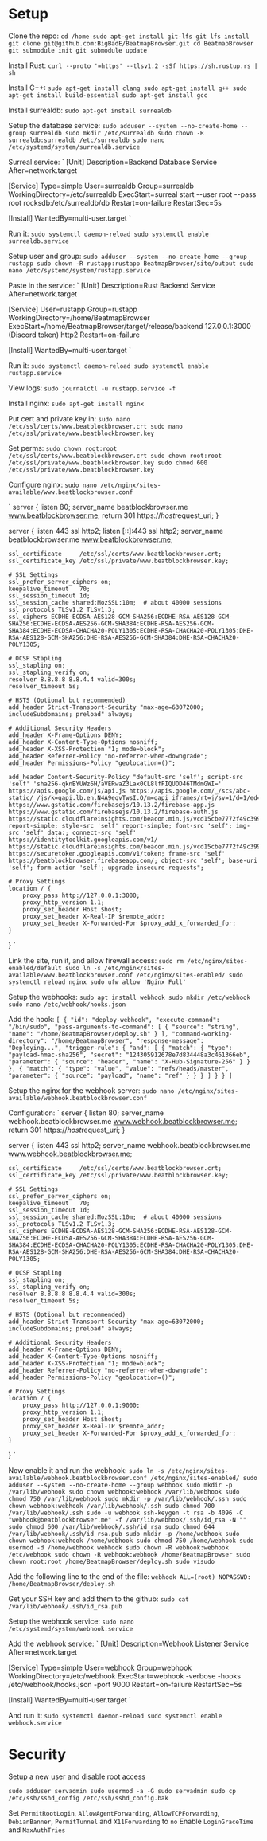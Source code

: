 # Setup

Clone the repo:
`
cd /home
sudo apt-get install git-lfs
git lfs install
git clone git@github.com:BigBadE/BeatmapBrowser.git
cd BeatmapBrowser
git submodule init
git submodule update
`

Install Rust: 
`curl --proto '=https' --tlsv1.2 -sSf https://sh.rustup.rs | sh`

Install C++:
`
sudo apt-get install clang
sudo apt-get install g++
sudo apt-get install build-essential
sudo apt-get install gcc
`

Install surrealdb:
`
sudo apt-get install surrealdb
`

Setup the database service:
`
sudo adduser --system --no-create-home --group surrealdb
sudo mkdir /etc/surrealdb
sudo chown -R surrealdb:surrealdb /etc/surrealdb
sudo nano /etc/systemd/system/surrealdb.service
`

Surreal service:
`
[Unit]
Description=Backend Database Service
After=network.target

[Service]
Type=simple
User=surrealdb
Group=surrealdb
WorkingDirectory=/etc/surrealdb
ExecStart=surreal start --user root --pass root rocksdb:/etc/surrealdb/db
Restart=on-failure
RestartSec=5s

[Install]
WantedBy=multi-user.target
`

Run it:
`
sudo systemctl daemon-reload
sudo systemctl enable surrealdb.service
`

Setup user and group:
`
sudo adduser --system --no-create-home --group rustapp
sudo chown -R rustapp:rustapp BeatmapBrowser/site/output
sudo nano /etc/systemd/system/rustapp.service
`

Paste in the service:
`
[Unit]
Description=Rust Backend Service
After=network.target

[Service]
User=rustapp
Group=rustapp
WorkingDirectory=/home/BeatmapBrowser
ExecStart=/home/BeatmapBrowser/target/release/backend 127.0.0.1:3000 (Discord token) http2
Restart=on-failure

[Install]
WantedBy=multi-user.target
`

Run it:
`
sudo systemctl daemon-reload
sudo systemctl enable rustapp.service
`

View logs:
`
sudo journalctl -u rustapp.service -f
`

Install nginx:
`
sudo apt-get install nginx
`

Put cert and private key in:
`
sudo nano /etc/ssl/certs/www.beatblockbrowser.crt
sudo nano /etc/ssl/private/www.beatblockbrowser.key
`

Set perms:
`
sudo chown root:root /etc/ssl/certs/www.beatblockbrowser.crt
sudo chown root:root /etc/ssl/private/www.beatblockbrowser.key
sudo chmod 600 /etc/ssl/private/www.beatblockbrowser.key
`

Configure nginx:
`
sudo nano /etc/nginx/sites-available/www.beatblockbrowser.conf
`

`
server { listen 80; server_name beatblockbrowser.me www.beatblockbrowser.me; return 301
https://$host$request_uri;
}

server {
listen 443 ssl http2;
listen [::]:443 ssl http2;
server_name beatblockbrowser.me www.beatblockbrowser.me;

    ssl_certificate     /etc/ssl/certs/www.beatblockbrowser.crt;
    ssl_certificate_key /etc/ssl/private/www.beatblockbrowser.key;

    # SSL Settings
    ssl_prefer_server_ciphers on;
    keepalive_timeout   70;
    ssl_session_timeout 1d;
    ssl_session_cache shared:MozSSL:10m;  # about 40000 sessions
    ssl_protocols TLSv1.2 TLSv1.3;
    ssl_ciphers ECDHE-ECDSA-AES128-GCM-SHA256:ECDHE-RSA-AES128-GCM-SHA256:ECDHE-ECDSA-AES256-GCM-SHA384:ECDHE-RSA-AES256-GCM-SHA384:ECDHE-ECDSA-CHACHA20-POLY1305:ECDHE-RSA-CHACHA20-POLY1305:DHE-RSA-AES128-GCM-SHA256:DHE-RSA-AES256-GCM-SHA384:DHE-RSA-CHACHA20-POLY1305;
    
    # OCSP Stapling
    ssl_stapling on;
    ssl_stapling_verify on;
    resolver 8.8.8.8 8.8.4.4 valid=300s;
    resolver_timeout 5s;

    # HSTS (Optional but recommended)
    add_header Strict-Transport-Security "max-age=63072000; includeSubdomains; preload" always;

    # Additional Security Headers
    add_header X-Frame-Options DENY;
    add_header X-Content-Type-Options nosniff;
    add_header X-XSS-Protection "1; mode=block";
    add_header Referrer-Policy "no-referrer-when-downgrade";
    add_header Permissions-Policy "geolocation=()";

    add_header Content-Security-Policy "default-src 'self'; script-src 'self' 'sha256-qknBYUWz6H/aVERwaZ3Lax0CL8lfFIQUOD46TMdmGWI=' https://apis.google.com/js/api.js https://apis.google.com/_/scs/abc-static/_/js/k=gapi.lb.en.N4A9eqvTwsI.O/m=gapi_iframes/rt=j/sv=1/d=1/ed=1/am=AACA/rs=AHpOoo_O6fwbR1aR8YHQkB3I0FTV0L0UIA/cb=gapi.loaded_0 https://www.gstatic.com/firebasejs/10.13.2/firebase-app.js https://www.gstatic.com/firebasejs/10.13.2/firebase-auth.js https://static.cloudflareinsights.com/beacon.min.js/vcd15cbe7772f49c399c6a5babf22c1241717689176015 report-simple; style-src 'self' report-simple; font-src 'self'; img-src 'self' data:; connect-src 'self' https://identitytoolkit.googleapis.com/v1/ https://static.cloudflareinsights.com/beacon.min.js/vcd15cbe7772f49c399c6a5babf22c1241717689176015 https://securetoken.googleapis.com/v1/token; frame-src 'self' https://beatblockbrowser.firebaseapp.com/; object-src 'self'; base-uri 'self'; form-action 'self'; upgrade-insecure-requests";

    # Proxy Settings
    location / {
        proxy_pass http://127.0.0.1:3000;
        proxy_http_version 1.1;
        proxy_set_header Host $host;
        proxy_set_header X-Real-IP $remote_addr;
        proxy_set_header X-Forwarded-For $proxy_add_x_forwarded_for;
    }
}
`

Link the site, run it, and allow firewall access:
`
sudo rm /etc/nginx/sites-enabled/default
sudo ln -s /etc/nginx/sites-available/www.beatblockbrowser.conf /etc/nginx/sites-enabled/
sudo systemctl reload nginx
sudo ufw allow 'Nginx Full'
`

Setup the webhooks:
`
sudo apt install webhook
sudo mkdir /etc/webhook
sudo nano /etc/webhook/hooks.json
`

Add the hook:
`
[
  {
    "id": "deploy-webhook",
    "execute-command": "/bin/sudo",
    "pass-arguments-to-command": [
        {
            "source": "string",
            "name": "/home/BeatmapBrowser/deploy.sh"
        }
    ],
    "command-working-directory": "/home/BeatmapBrowser",
    "response-message": "Deploying...",
    "trigger-rule": {
      "and": [
      {
        "match": {
          "type": "payload-hmac-sha256",
          "secret": "124305912678e7d834448a3c461366eb",
          "parameter": {
            "source": "header",
            "name": "X-Hub-Signature-256"
          }
        }
      },
      {
        "match": {
          "type": "value",
          "value": "refs/heads/master",
          "parameter": {
            "source": "payload",
            "name": "ref"
          }
        }
      }
      ]
    }
  }
]
`

Setup the nginx for the webhook server:
`
sudo nano /etc/nginx/sites-available/webhook.beatblockbrowser.conf
`

Configuration:
`
server {
    listen 80;
    server_name webhook.beatblockbrowser.me www.webhook.beatblockbrowser.me;
    return 301 https://$host$request_uri;
}

server {
    listen 443 ssl http2;
    server_name webhook.beatblockbrowser.me www.webhook.beatblockbrowser.me;

    ssl_certificate     /etc/ssl/certs/www.beatblockbrowser.crt;
    ssl_certificate_key /etc/ssl/private/www.beatblockbrowser.key;

    # SSL Settings
    ssl_prefer_server_ciphers on;
    keepalive_timeout   70;
    ssl_session_timeout 1d;
    ssl_session_cache shared:MozSSL:10m;  # about 40000 sessions
    ssl_protocols TLSv1.2 TLSv1.3;
    ssl_ciphers ECDHE-ECDSA-AES128-GCM-SHA256:ECDHE-RSA-AES128-GCM-SHA256:ECDHE-ECDSA-AES256-GCM-SHA384:ECDHE-RSA-AES256-GCM-SHA384:ECDHE-ECDSA-CHACHA20-POLY1305:ECDHE-RSA-CHACHA20-POLY1305:DHE-RSA-AES128-GCM-SHA256:DHE-RSA-AES256-GCM-SHA384:DHE-RSA-CHACHA20-POLY1305;
    
    # OCSP Stapling
    ssl_stapling on;
    ssl_stapling_verify on;
    resolver 8.8.8.8 8.8.4.4 valid=300s;
    resolver_timeout 5s;

    # HSTS (Optional but recommended)
    add_header Strict-Transport-Security "max-age=63072000; includeSubdomains; preload" always;

    # Additional Security Headers
    add_header X-Frame-Options DENY;
    add_header X-Content-Type-Options nosniff;
    add_header X-XSS-Protection "1; mode=block";
    add_header Referrer-Policy "no-referrer-when-downgrade";
    add_header Permissions-Policy "geolocation=()";

    # Proxy Settings
    location / {
        proxy_pass http://127.0.0.1:9000;
        proxy_http_version 1.1;
        proxy_set_header Host $host;
        proxy_set_header X-Real-IP $remote_addr;
        proxy_set_header X-Forwarded-For $proxy_add_x_forwarded_for;
    }
}
`

Now enable it and run the webhook:
`
sudo ln -s /etc/nginx/sites-available/webhook.beatblockbrowser.conf /etc/nginx/sites-enabled/
sudo adduser --system --no-create-home --group webhook
sudo mkdir -p /var/lib/webhook
sudo chown webhook:webhook /var/lib/webhook
sudo chmod 750 /var/lib/webhook
sudo mkdir -p /var/lib/webhook/.ssh
sudo chown webhook:webhook /var/lib/webhook/.ssh
sudo chmod 700 /var/lib/webhook/.ssh
sudo -u webhook ssh-keygen -t rsa -b 4096 -C "webhook@beatblockbrowser.me" -f /var/lib/webhook/.ssh/id_rsa -N ""
sudo chmod 600 /var/lib/webhook/.ssh/id_rsa
sudo chmod 644 /var/lib/webhook/.ssh/id_rsa.pub
sudo mkdir -p /home/webhook
sudo chown webhook:webhook /home/webhook
sudo chmod 750 /home/webhook
sudo usermod -d /home/webhook webhook
sudo chown -R webhook:webhook /etc/webhook
sudo chown -R webhook:webhook /home/BeatmapBrowser
sudo chown root:root /home/BeatmapBrowser/deploy.sh
sudo visudo
`

Add the following line to the end of the file:
`
webhook ALL=(root) NOPASSWD: /home/BeatmapBrowser/deploy.sh
`

Get your SSH key and add them to the github:
`
sudo cat /var/lib/webhook/.ssh/id_rsa.pub
`

Setup the webhook service:
`
sudo nano /etc/systemd/system/webhook.service
`


Add the webhook service:
`
[Unit]
Description=Webhook Listener Service
After=network.target

[Service]
Type=simple
User=webhook
Group=webhook
WorkingDirectory=/etc/webhook
ExecStart=webhook -verbose -hooks /etc/webhook/hooks.json -port 9000
Restart=on-failure
RestartSec=5s

[Install]
WantedBy=multi-user.target
`

And run it:
`
sudo systemctl daemon-reload
sudo systemctl enable webhook.service
`

# Security

Setup a new user and disable root access

`
sudo adduser servadmin
sudo usermod -a -G sudo servadmin
sudo cp /etc/ssh/sshd_config /etc/ssh/sshd_config.bak
`

Set `PermitRootLogin`, `AllowAgentForwarding`, `AllowTCPForwarding`, `DebianBanner`, `PermitTunnel` and `X11Forwarding` to `no`
Enable `LoginGraceTime` and `MaxAuthTries`
